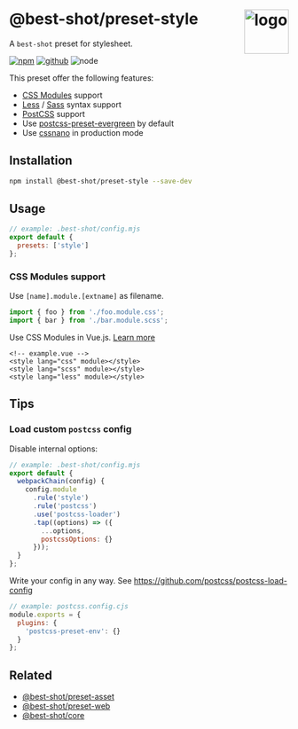 # @best-shot/preset-style <img src="https://cdn.jsdelivr.net/gh/best-shot/best-shot/packages/core/logo.svg" alt="logo" height="80" align="right">

A `best-shot` preset for stylesheet.

[![npm][npm-badge]][npm-url]
[![github][github-badge]][github-url]
![node][node-badge]

[npm-url]: https://www.npmjs.com/package/@best-shot/preset-style
[npm-badge]: https://img.shields.io/npm/v/@best-shot/preset-style.svg?style=flat-square&logo=npm
[github-url]: https://github.com/best-shot/best-shot/tree/master/packages/preset-style
[github-badge]: https://img.shields.io/npm/l/@best-shot/preset-style.svg?style=flat-square&colorB=blue&logo=github
[node-badge]: https://img.shields.io/node/v/@best-shot/preset-style.svg?style=flat-square&colorB=green&logo=node.js

This preset offer the following features:

- [CSS Modules] support
- [Less] / [Sass] syntax support
- [PostCSS] support
- Use [postcss-preset-evergreen] by default
- Use [cssnano] in production mode

[css modules]: https://github.com/css-modules/css-modules
[cssnano]: https://cssnano.co/
[sass]: https://sass-lang.com/
[less]: http://lesscss.org/
[postcss]: https://github.com/postcss/postcss
[postcss-preset-evergreen]: https://github.com/best-shot/postcss-preset-evergreen

## Installation

```bash
npm install @best-shot/preset-style --save-dev
```

## Usage

```mjs
// example: .best-shot/config.mjs
export default {
  presets: ['style']
};
```

### CSS Modules support

Use `[name].module.[extname]` as filename.

```js
import { foo } from './foo.module.css';
import { bar } from './bar.module.scss';
```

Use CSS Modules in Vue.js. [Learn more](https://vue-loader.vuejs.org/guide/css-modules.html)

<!-- eslint-skip -->

```vue
<!-- example.vue -->
<style lang="css" module></style>
<style lang="scss" module></style>
<style lang="less" module></style>
```

## Tips

### Load custom `postcss` config

Disable internal options:

```mjs
// example: .best-shot/config.mjs
export default {
  webpackChain(config) {
    config.module
      .rule('style')
      .rule('postcss')
      .use('postcss-loader')
      .tap((options) => ({
        ...options,
        postcssOptions: {}
      }));
  }
};
```

Write your config in any way. See <https://github.com/postcss/postcss-load-config>

```cjs
// example: postcss.config.cjs
module.exports = {
  plugins: {
    'postcss-preset-env': {}
  }
};
```

## Related

- [@best-shot/preset-asset](../preset-asset)
- [@best-shot/preset-web](../preset-web)
- [@best-shot/core](../core)
